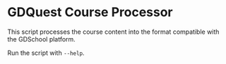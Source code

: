 # GDQuest Course Processor

This script processes the course content into the format compatible with the GDSchool platform.

Run the script with `--help`. 